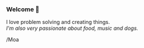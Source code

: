 ### Welcome 👋

I love problem solving and creating things.  
_I'm also very passionate about food, music and dogs._

/Moa

